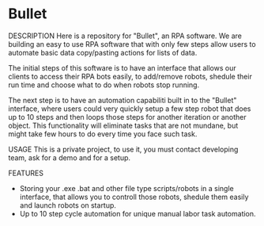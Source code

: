 # Bullet

DESCRIPTION
Here is a repository for "Bullet", an RPA software. We are building an easy to use RPA software that with only few steps allow users to automate basic data copy/pasting actions for lists of data.

The initial steps of this software is to have an interface that allows our clients to access their RPA bots easily, to add/remove robots, shedule their run time and choose what to do when robots stop running.

The next step is to have an automation capabiliti built in to the "Bullet" interface, where users could very quickly setup a few step robot that does up to 10 steps and then loops those steps for another iteration or another object. This functionality will eliminate tasks that are not mundane, but might take few hours to do every time you face such task.

USAGE
This is a private project, to use it, you must contact developing team, ask for a demo and for a setup.

FEATURES
- Storing your .exe .bat and other file type scripts/robots in a single interface, that allows you to controll those robots, shedule them easily and launch robots on startup.
- Up to 10 step cycle automation for unique manual labor task automation.
